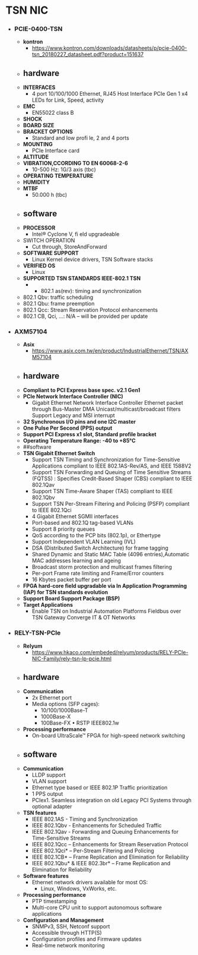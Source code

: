 # TSN NIC

+ ### PCIE-0400-TSN
	+ **kontron**
		+ https://www.kontron.com/downloads/datasheets/p/pcie-0400-tsn_20180227_datasheet.pdf?product=151637
	+ ## hardware
	+ **INTERFACES**
		+ 4 port 10/100/1000 Ethernet, RJ45
Host Interface PCIe Gen 1 x4
LEDs for Link, Speed, activity
	+ **EMC**
		+ EN55022 class B
	+ **SHOCK**
	+ **BOARD SIZE**
	+ **BRACKET OPTIONS**
		+ Standard and low profi le, 2 and 4 ports
	+ **MOUNTING**
		+ PCIe Interface card
	+ **ALTITUDE**
	+ **VIBRATION,CCORDING TO EN 60068-2-6**
		+ 10-500 Hz: 1G/3 axis (tbc)
	+ **OPERATING TEMPERATURE**
	+ **HUMIDITY**
	+ **MTBF**
		+  50.000 h (tbc)
	+ ## software
	+ **PROCESSOR** 
		+ Intel® Cyclone V, fi eld upgradeable
	+ SWITCH OPERATION 
		+ Cut through, StoreAndForward
	+ **SOFTWARE SUPPORT**
		+ Linux Kernel device drivers, TSN Software stacks
	+ **VERIFIED OS**
		+ Linux
	+ **SUPPORTED TSN STANDARDS IEEE-802.1 TSN**
		+ - 802.1 as(rev): timing and synchronization
   - 802.1 Qbv: traffic scheduling
   - 802.1 Qbu: frame preemption
   - 802.1 Qcc: Stream Reservation Protocol enhancements
   - 802.1 CB, Qci, …: N/A – will be provided per update

+ ### AXM57104
	+ **Asix** 
		+ https://www.asix.com.tw/en/product/IndustrialEthernet/TSN/AXM57104
	+ ## hardware
	+ **Compliant to PCI Express base spec. v2.1 Gen1**
	+ **PCIe Network Interface Controller (NIC)**
		+ Gigabit Ethernet Network Interface Controller
          Ethernet packet through Bus-Master DMA
          Unicast/multicast/broadcast filters
          Support Legacy and MSI interrupt
	+ **32 Synchronous I/O pins and one I2C master**
	+ **One Pulse Per Second (PPS) output**
	+ **Support PCI Express x1 slot, Standard profile bracket**
	+ **Operating Temperature Range: -40 to +85°C**
	+ ##software
	+ **TSN Gigabit Ethernet Switch**
		+ Support TSN Timing and Synchronization for Time-Sensitive
Applications compliant to IEEE 802.1AS-Rev/AS, and IEEE
1588V2
		+ Support TSN Forwarding and Queuing of Time Sensitive
Streams (FQTSS) : Specifies Credit-Based Shaper (CBS)
compliant to IEEE 802.1Qav
		+ Support TSN Time-Aware Shaper (TAS) compliant to IEEE
802.1Qbv
		+ Support TSN Per-Stream Filtering and Policing (PSFP)
compliant to IEEE 802.1Qci
		+ 4 Gigabit Ethernet SGMII interfaces
		+ Port-based and 802.1Q tag-based VLANs
		+ Support 8 priority queues
		+ QoS according to the PCP bits (802.1p), or Ethertype
		+ Support Independent VLAN Learning (IVL)
		+ DSA (Distributed Switch Architecture) for frame tagging
		+ Shared Dynamic and Static MAC Table (4096 entries),Automatic MAC addresses learning and ageing
		+ Broadcast storm protection and multicast frames filtering
		+ Per-port Frame rate limiting and Frame/Error counters
		+ 16 Kbytes packet buffer per port
	+ **FPGA hard-core field upgradable via In Application Programming (IAP) for TSN standards evolution**
	+ **Support Board Support Package (BSP)**
	+ **Target Applications**
		+ Enable TSN on Industrial Automation Platforms
          Fieldbus over TSN Gateway
          Converge IT & OT Networks

+ ### RELY-TSN-PCIe
	+ **Relyum**
		+ https://www.hkaco.com/embeded/relyum/products/RELY-PCIe-NIC-Family/rely-tsn-lp-pcie.html
	+ ## hardware
	+ **Communication**
		+  2x Ethernet port 
		+ Media options (SFP cages):
			+ 10/100/1000Base-T
			+ 1000Base-X
			+ 100Base-FX • RSTP IEEE802.1w
	+ **Processing performance**
		+ On-board UltraScale™ FPGA for high-speed network switching
	+ ## software
	+ **Communication**
		+ LLDP support 
		+ VLAN support 
		+ Ethernet type based or IEEE 802.1P Traffic
prioritization 
		+ 1 PPS output  
		+ PCIex1. Seamless integration on old Legacy PCI
Systems through optional adapter
	+ **TSN features**
		+ IEEE 802.1AS - Timing and Synchronization 
		+ IEEE 802.1Qbv - Enhancements for Scheduled Traffic 
		+ IEEE 802.1Qav - Forwarding and Queuing
Enhancements for Time-Sensitive Streams 
		+ IEEE 802.1Qcc – Enhancements for Stream Reservation Protocol 
		+ IEEE 802.1Qci* – Per-Stream Filtering and Policing 
		+ IEEE 802.1CB* – Frame Replication and Elimination for Reliability 
		+ IEEE 802.1Qbu* & IEEE 802.3br* – Frame Replication and Elimination for Reliability
	+ **Software features**
		+  Ethernet network drivers available for most OS:
			+ Linux, Windows, VxWorks, etc.
	+ **Processing performance**
		+ PTP timestamping 
		+ Multi-core CPU unit to support autonomous software
applications
	+ **Configuration and Management**
		+  SNMPv3, SSH, Netconf support
		+ Accessible through HTTP(S)
		+ Configuration profiles and Firmware updates
		+ Real-time network monitoring
